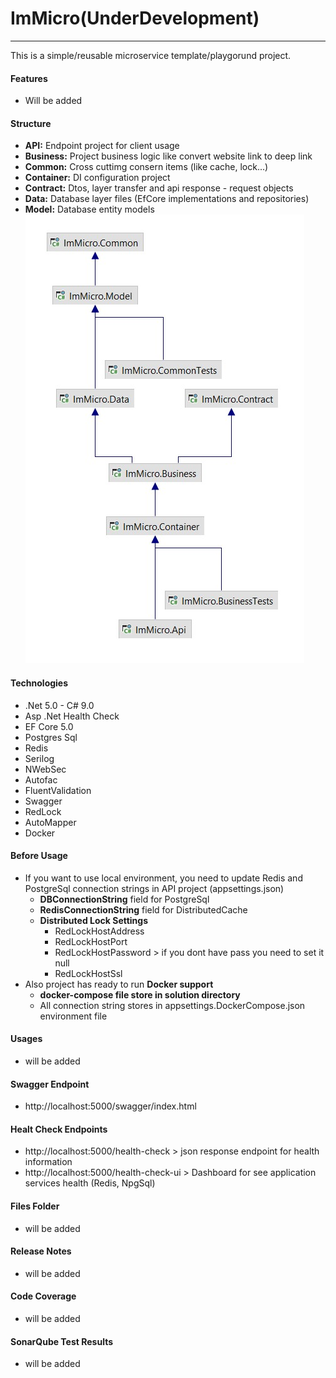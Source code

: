 #   **ImMicro(UnderDevelopment)**
------------------------------

This is a simple/reusable microservice template/playgorund project.  

#### Features
- Will be added

#### Structure
- **API:** Endpoint project for client usage  
- **Business:** Project business logic like convert website link to deep link    
- **Common:** Cross cuttimg consern items (like cache, lock...)   
- **Container:** DI configuration project   
- **Contract:** Dtos, layer transfer and api response - request objects   
- **Data:** Database layer files (EfCore implementations and repositories)    
- **Model:** Database entity models   
![alt tag](Files/solutiondiagram.jpg)  

#### Technologies

* .Net 5.0 - C# 9.0
* Asp .Net Health Check  
* EF Core 5.0  
* Postgres Sql  
* Redis  
* Serilog  
* NWebSec  
* Autofac  
* FluentValidation  
* Swagger  
* RedLock  
* AutoMapper  
* Docker

#### Before Usage
* If you want to use local environment, you need to update Redis and PostgreSql connection strings in API project  (appsettings.json)    
    * **DBConnectionString** field for PostgreSql
    * **RedisConnectionString** field for DistributedCache
    * **Distributed Lock Settings**
        * RedLockHostAddress
        * RedLockHostPort
        * RedLockHostPassword > if you dont have pass you need to set it null
        * RedLockHostSsl
* Also project has ready to run **Docker support**
    * **docker-compose file store in solution directory**
    * All connection string stores in appsettings.DockerCompose.json environment file

#### Usages
* will be added

#### Swagger Endpoint   
* http://localhost:5000/swagger/index.html

#### Healt Check Endpoints   
* http://localhost:5000/health-check    > json response endpoint for health information
* http://localhost:5000/health-check-ui > Dashboard for see application services health (Redis, NpgSql)    

#### Files Folder
* will be added

#### Release Notes
* will be added

#### Code Coverage
* will be added

#### SonarQube Test Results
* will be added

